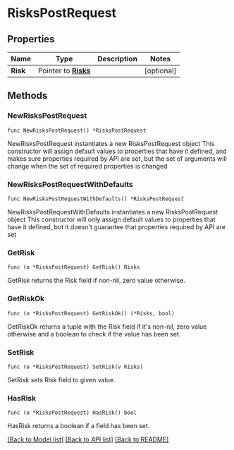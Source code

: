 # RisksPostRequest

## Properties

Name | Type | Description | Notes
------------ | ------------- | ------------- | -------------
**Risk** | Pointer to [**Risks**](Risks.md) |  | [optional] 

## Methods

### NewRisksPostRequest

`func NewRisksPostRequest() *RisksPostRequest`

NewRisksPostRequest instantiates a new RisksPostRequest object
This constructor will assign default values to properties that have it defined,
and makes sure properties required by API are set, but the set of arguments
will change when the set of required properties is changed

### NewRisksPostRequestWithDefaults

`func NewRisksPostRequestWithDefaults() *RisksPostRequest`

NewRisksPostRequestWithDefaults instantiates a new RisksPostRequest object
This constructor will only assign default values to properties that have it defined,
but it doesn't guarantee that properties required by API are set

### GetRisk

`func (o *RisksPostRequest) GetRisk() Risks`

GetRisk returns the Risk field if non-nil, zero value otherwise.

### GetRiskOk

`func (o *RisksPostRequest) GetRiskOk() (*Risks, bool)`

GetRiskOk returns a tuple with the Risk field if it's non-nil, zero value otherwise
and a boolean to check if the value has been set.

### SetRisk

`func (o *RisksPostRequest) SetRisk(v Risks)`

SetRisk sets Risk field to given value.

### HasRisk

`func (o *RisksPostRequest) HasRisk() bool`

HasRisk returns a boolean if a field has been set.


[[Back to Model list]](../README.md#documentation-for-models) [[Back to API list]](../README.md#documentation-for-api-endpoints) [[Back to README]](../README.md)


